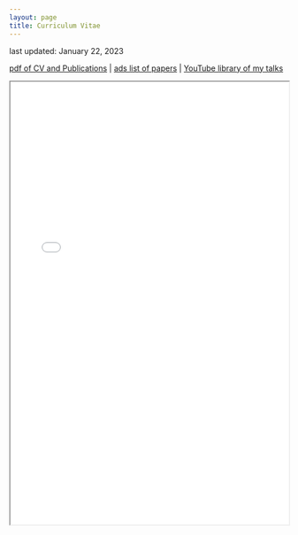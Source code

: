 ```yaml
---
layout: page
title: Curriculum Vitae
---
```


last updated: January 22, 2023

[pdf of CV and Publications](/assets/pdf/KNeugentCVandPubs.pdf) | [ads list of papers](https://ui.adsabs.harvard.edu/public-libraries/DRyvin-XSxGUqpQ8ZPbG2Q) | [YouTube library of my talks](https://youtube.com/playlist?list=PLT3JlNWNE14jK05MRp0qDyxsOmLLYuel5)

<iframe width="100%" height="800" src="/assets/pdf/KNeugentCVandPubs.pdf">